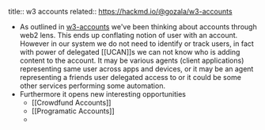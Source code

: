 title:: w3 accounts
related:: https://hackmd.io/@gozala/w3-accounts

- As outlined in [w3-accounts](https://hackmd.io/@gozala/w3-accounts) we've been thinking about accounts through web2 lens. This ends up conflating notion of user with an account. However in our system we do not need to identify or track users, in fact with power of delegated [[UCAN]]s we can not know who is adding content to the account. It may be various agents (client applications) representing same user across apps and devices, or it may be an agent representing a friends user delegated access to or it could be some other services performing some automation.
- Furthermore it opens new interesting opportunities
	- [[Crowdfund Accounts]]
	- [[Programatic Accounts]]
	-